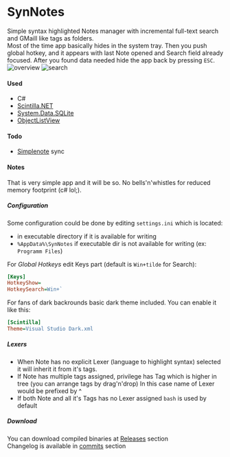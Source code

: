 # SynNotes
Simple syntax highlighted Notes manager with incremental full-text search and GMaill like tags as folders.  
Most of the time app basically hides in the system tray. Then you push global hotkey, and it appears with last Note opened and Search field already focused. After you found data needed hide the app back by pressing `ESC`.
![overview](http://habrastorage.org/files/34c/10f/8da/34c10f8da396435882ea93d20c77364b.png)
![search](http://habrastorage.org/files/562/b9a/c7c/562b9ac7cb764f89a34ecd63fc65719a.png)

#### Used
 - C#
 - [Scintilla.NET](http://scintillanet.codeplex.com/)
 - [System.Data.SQLite](http://system.data.sqlite.org/index.html/doc/trunk/www/index.wiki)
 - [ObjectListView](http://objectlistview.sourceforge.net/cs/index.html)
 
#### Todo
 - [Simplenote](http://simple-note.appspot.com/) sync
 
#### Notes
That is very simple app and it will be so. No bells'n'whistles for reduced memory footprint (c# lol;). 

##### Configuration
Some configuration could be done by editing `settings.ini` which is located:
 - in executable directory if it is available for writing
 - `%AppData%\SynNotes` if executable dir is not available for writing (ex: `Programm Files`)

For *Global Hotkeys* edit Keys part (default is `Win+tilde` for Search):
```ini
[Keys]
HotkeyShow=
HotkeySearch=Win+`
```

For fans of dark backrounds basic dark theme included. You can enable it like this:
```ini
[Scintilla]
Theme=Visual Studio Dark.xml
```

##### Lexers
 - When Note has no explicit Lexer (language to highlight syntax) selected it will inherit it from it's tags. 
 - If Note has multiple tags assigned, privilege has Tag which is higher in tree (you can arrange tags by drag'n'drop) In this case name of Lexer would be prefixed by ^
 - If both Note and all it's Tags has no Lexer assigned `bash` is used by default

##### Download
You can download compiled binaries at [Releases](https://github.com/sepich/SynNotes/releases) section  
Changelog is available in [commits](https://github.com/sepich/SynNotes/commits/master) section

